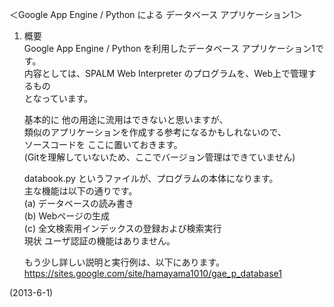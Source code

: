 ＜Google App Engine / Python による データベース アプリケーション1＞


1. 概要  
    Google App Engine / Python を利用したデータベース アプリケーション1です。  
    内容としては、SPALM Web Interpreter のプログラムを、Web上で管理するもの  
    となっています。  
    
    基本的に 他の用途に流用はできないと思いますが、  
    類似のアプリケーションを作成する参考になるかもしれないので、  
    ソースコードを ここに置いておきます。  
    (Gitを理解していないため、ここでバージョン管理はできていません)  
    
    databook.py というファイルが、プログラムの本体になります。  
    主な機能は以下の通りです。  
    (a) データベースの読み書き  
    (b) Webページの生成  
    (c) 全文検索用インデックスの登録および検索実行  
    現状 ユーザ認証の機能はありません。  
    
    もう少し詳しい説明と実行例は、以下にあります。  
    https://sites.google.com/site/hamayama1010/gae_p_database1  


(2013-6-1)
